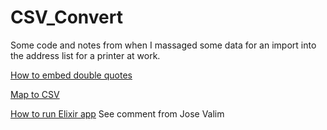 # CSV_Convert
Some code and notes from when I massaged some data for an import into the
address list for a printer at work.

[How to embed double quotes](https://stackoverflow.com/questions/33185095/how-do-you-embed-double-quotes-an-elixir-string?utm_medium=organic&utm_source=google_rich_qa&utm_campaign=google_rich_qa)

[Map to CSV](https://stackoverflow.com/questions/43106973/elixir-trying-to-write-a-map-to-csv-being-written-as-stream-results?utm_medium=organic&utm_source=google_rich_qa&utm_campaign=google_rich_qa)

[How to run Elixir app](https://stackoverflow.com/questions/30687781/how-to-run-elixir-application)
See comment from Jose Valim



